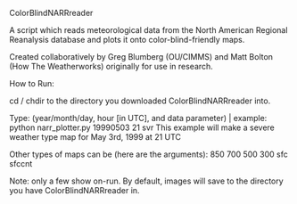 ColorBlindNARRreader

A script which reads meteorological data from the North American Regional Reanalysis database and plots it onto color-blind-friendly maps.

Created collaboratively by Greg Blumberg (OU/CIMMS) and Matt Bolton (How The Weatherworks) originally for use in research. 

How to Run:

cd / chdir to the directory you downloaded ColorBlindNARRreader into.

Type: (year/month/day, hour [in UTC], and data parameter) | example: python narr_plotter.py 19990503 21 svr
This example will make a severe weather type map for May 3rd, 1999 at 21 UTC

Other types of maps can be (here are the arguments):
   850 
   700
   500
   300
   sfc
   sfccnt

Note: only a few show on-run. By default, images will save to the directory you have ColorBlindNARRreader in.
